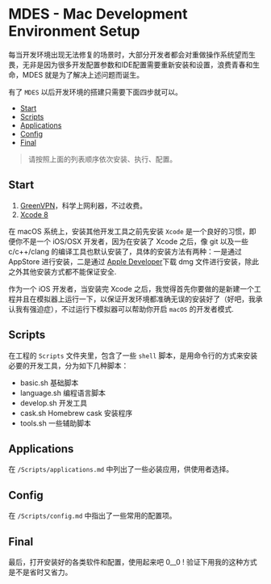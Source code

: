 # MDES - Mac Development Environment Setup

每当开发环境出现无法修复的场景时，大部分开发者都会对重做操作系统望而生畏，无非是因为很多开发配置参数和IDE配置需要重新安装和设置，浪费青春和生命，MDES 就是为了解决上述问题而诞生。

有了 `MDES` 以后开发环境的搭建只需要下面四步就可以。

- [Start](#start)
- [Scripts](#scripts)
- [Applications](#applications)
- [Config](#config)
- [Final](#final)

> 请按照上面的列表顺序依次安装、执行、配置。

## Start

1. [GreenVPN](https://www.green-jsq.org)，科学上网利器，不过收费。
2. [Xcode 8](https://developer.apple.com/xcode/)

在 macOS 系统上，安装其他开发工具之前先安装 `Xcode` 是一个良好的习惯，即便你不是一个 iOS/OSX 开发者，因为在安装了 Xcode 之后，像 git 以及一些 c/c++/clang 的编译工具也默认安装了，具体的安装方法有两种：一是通过 AppStore 进行安装，二是通过 [Apple Developer](developer.apple.com)下载 dmg 文件进行安装，除此之外其他安装方式都不能保证安全.

作为一个 iOS 开发者，当安装完 Xcode 之后，我觉得首先你要做的是新建一个工程并且在模拟器上运行一下，以保证开发环境都准确无误的安装好了（好吧，我承认我有强迫症），不过运行下模拟器可以帮助你开启 `macOS` 的开发者模式.

## Scripts

在工程的 `Scripts` 文件夹里，包含了一些 `shell` 脚本，是用命令行的方式来安装必要的开发工具，分为如下几种脚本：

- basic.sh      基础脚本
- language.sh   编程语言脚本
- develop.sh    开发工具
- cask.sh       Homebrew cask 安装程序
- tools.sh      一些辅助脚本

## Applications

在 `/Scripts/applications.md` 中列出了一些必装应用，供使用者选择。

## Config

在 `/Scripts/config.md` 中指出了一些常用的配置项。

## Final

最后，打开安装好的各类软件和配置，使用起来吧 0__0 ! 验证下用我的这种方式是不是省时又省力。

